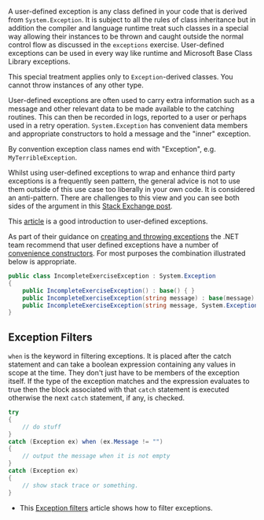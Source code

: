 A user-defined exception is any class defined in your code that is derived from `System.Exception`. It is subject to all the rules of class inheritance but in addition the compiler and language runtime treat such classes in a special way allowing their instances to be thrown and caught outside the normal control flow as discussed in the `exceptions` exercise. User-defined exceptions can be used in every way like runtime and Microsoft Base Class Library exceptions.

This special treatment applies only to `Exception`-derived classes. You cannot throw instances of any other type.

User-defined exceptions are often used to carry extra information such as a message and other relevant data to be made available to the catching routines. This can then be recorded in logs, reported to a user or perhaps used in a retry operation. `System.Exception` has convenient data members and appropriate constructors to hold a message and the "inner" exception.

By convention exception class names end with "Exception", e.g. `MyTerribleException`.

Whilst using user-defined exceptions to wrap and enhance third party exceptions is a frequently seen pattern, the general advice is not to use them outside of this use case too liberally in your own code. It is considered an anti-pattern. There are challenges to this view and you can see both sides of the argument in this [Stack Exchange post][se-exceptions].

This [article][create-user-defined-exceptions] is a good introduction to user-defined exceptions.

As part of their guidance on [creating and throwing exceptions][exceptions-guidance] the .NET team recommend that user defined exceptions have a number of [convenience constructors][convenience-constructors]. For most purposes the combination illustrated below is appropriate.

```csharp
public class IncompleteExerciseException : System.Exception
{
    public IncompleteExerciseException() : base() { }
    public IncompleteExerciseException(string message) : base(message) { }
    public IncompleteExerciseException(string message, System.Exception inner) : base(message, inner) { }
}
```

## Exception Filters

`when` is the keyword in filtering exceptions. It is placed after the catch
statement and can take a boolean expression containing any values in scope at the time. They don't just have to be members of the exception itself. If the type of the exception matches and the expression evaluates to true then the block associated with that `catch` statement is executed otherwise the next `catch` statement, if any, is checked.

```csharp
try
{
    // do stuff
}
catch (Exception ex) when (ex.Message != "")
{
    // output the message when it is not empty
}
catch (Exception ex)
{
    // show stack trace or something.
}
```

- This [Exception filters][exception-filters] article shows how to filter exceptions.

[create-user-defined-exceptions]: https://docs.microsoft.com/en-us/dotnet/standard/exceptions/how-to-create-user-defined-exceptions
[exception-filters]: https://docs.microsoft.com/en-us/dotnet/csharp/language-reference/keywords/when
[se-exceptions]: https://softwareengineering.stackexchange.com/questions/189222/are-exceptions-as-control-flow-considered-a-serious-antipattern-if-so-why
[exceptions-guidance]: https://docs.microsoft.com/en-us/dotnet/csharp/programming-guide/exceptions/creating-and-throwing-exceptions
[convenience-constructors]: https://docs.microsoft.com/en-us/dotnet/csharp/programming-guide/exceptions/creating-and-throwing-exceptions#defining-exception-classes
